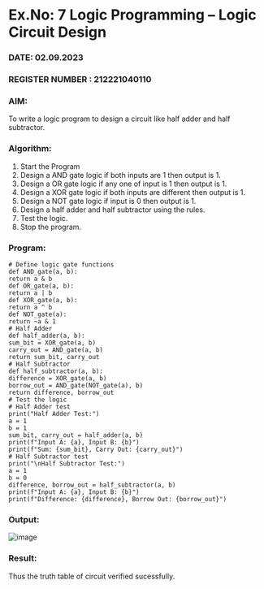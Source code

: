 # Ex.No: 7  Logic Programming –  Logic Circuit Design
### DATE: 02.09.2023                                                                           
### REGISTER NUMBER : 212221040110
### AIM: 
To write a logic program to design a circuit like half adder and half subtractor.
###  Algorithm:
1. Start the Program
2. Design a AND gate logic if both inputs are 1 then output is 1.
3. Design a OR gate logic if any one of input is 1 then output is 1.
4. Design a XOR gate logic if both inputs are different then output is 1.
5. Design a NOT gate logic if input is 0 then output is 1.
6. Design a half adder and half subtractor using the rules.
7. Test the logic.
8. Stop the program.

### Program:
```
# Define logic gate functions
def AND_gate(a, b):
return a & b
def OR_gate(a, b):
return a | b
def XOR_gate(a, b):
return a ^ b
def NOT_gate(a):
return ~a & 1
# Half Adder
def half_adder(a, b):
sum_bit = XOR_gate(a, b)
carry_out = AND_gate(a, b)
return sum_bit, carry_out
# Half Subtractor
def half_subtractor(a, b):
difference = XOR_gate(a, b)
borrow_out = AND_gate(NOT_gate(a), b)
return difference, borrow_out
# Test the logic
# Half Adder test
print("Half Adder Test:")
a = 1
b = 1
sum_bit, carry_out = half_adder(a, b)
print(f"Input A: {a}, Input B: {b}")
print(f"Sum: {sum_bit}, Carry Out: {carry_out}")
# Half Subtractor test
print("\nHalf Subtractor Test:")
a = 1
b = 0
difference, borrow_out = half_subtractor(a, b)
print(f"Input A: {a}, Input B: {b}")
print(f"Difference: {difference}, Borrow Out: {borrow_out}")
```










### Output:
![image](https://github.com/NamithaS2710/AI_Lab_2023-24/assets/133190822/c913614c-0a08-45d4-a106-89bb2b3b335d)



### Result:
Thus the truth table of circuit verified sucessfully.

